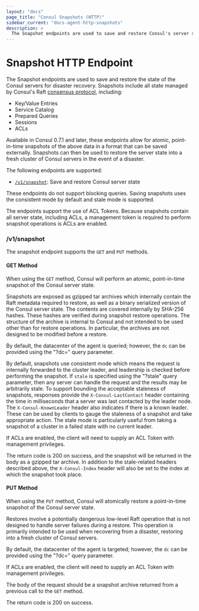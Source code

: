 ```yaml
---
layout: "docs"
page_title: "Consul Snapshots (HTTP)"
sidebar_current: "docs-agent-http-snapshots"
description: >
  The Snapshot endpoints are used to save and restore Consul's server state for disaster recovery.
---
```


# Snapshot HTTP Endpoint

The Snapshot endpoints are used to save and restore the state of the Consul
servers for disaster recovery. Snapshots include all state managed by Consul's
Raft [consensus protocol](/docs/internals/consensus.html), including:

* Key/Value Entries
* Service Catalog
* Prepared Queries
* Sessions
* ACLs

Available in Consul 0.7.1 and later, these endpoints allow for atomic,
point-in-time snapshots of the above data in a format that can be saved
externally. Snapshots can then be used to restore the server state into a fresh
cluster of Consul servers in the event of a disaster.

The following endpoints are supported:

* [`/v1/snapshot`](#snapshot): Save and restore Consul server state

These endpoints do not support blocking queries. Saving snapshots uses the
consistent mode by default and stale mode is supported.

The endpoints support the use of ACL Tokens. Because snapshots contain all
server state, including ACLs, a management token is required to perform snapshot
operations is ACLs are enabled.

### <a name="snapshot"></a> /v1/snapshot

The snapshot endpoint supports the `GET` and `PUT` methods.

#### GET Method

When using the `GET` method, Consul will perform an atomic, point-in-time
snapshot of the Consul server state.

Snapshots are exposed as gzipped tar archives which internally contain the Raft
metadata required to restore, as well as a binary serialized version of the Consul
server state. The contents are covered internally by SHA-256 hashes. These hashes
are verified during snapshot restore operations. The structure of the archive is
internal to Consul and not intended to be used other than for restore operations.
In particular, the archives are not designed to be modified before a restore.

By default, the datacenter of the agent is queried; however, the `dc` can be
provided using the "?dc=" query parameter.

By default, snapshots use consistent mode which means the request is internally
forwarded to the cluster leader, and leadership is checked before performing the
snapshot. If `stale` is specified using the "?stale" query parameter, then any
server can handle the request and the results may be arbitrarily stale. To support
bounding the acceptable staleness of snapshots, responses provide the `X-Consul-LastContact`
header containing the time in milliseconds that a server was last contacted by
the leader node. The `X-Consul-KnownLeader` header also indicates if there is a
known leader. These can be used by clients to gauge the staleness of a snapshot
and take appropriate action. The stale mode is particularly useful from taking a
snapshot of a cluster in a failed state with no current leader.

If ACLs are enabled, the client will need to supply an ACL Token with management
privileges.

The return code is 200 on success, and the snapshot will be returned in the body
as a gzipped tar archive. In addition to the stale-related headers described above,
the `X-Consul-Index` header will also be set to the index at which the snapshot took
place.

#### PUT Method

When using the `PUT` method, Consul will atomically restore a point-in-time
snapshot of the Consul server state.

Restores involve a potentially dangerous low-level Raft operation that is not
designed to handle server failures during a restore. This operation is primarily
intended to be used when recovering from a disaster, restoring into a fresh
cluster of Consul servers.

By default, the datacenter of the agent is targeted; however, the `dc` can be
provided using the "?dc=" query parameter.

If ACLs are enabled, the client will need to supply an ACL Token with management
privileges.

The body of the request should be a snapshot archive returned from a previous call
to the `GET` method.

The return code is 200 on success.
